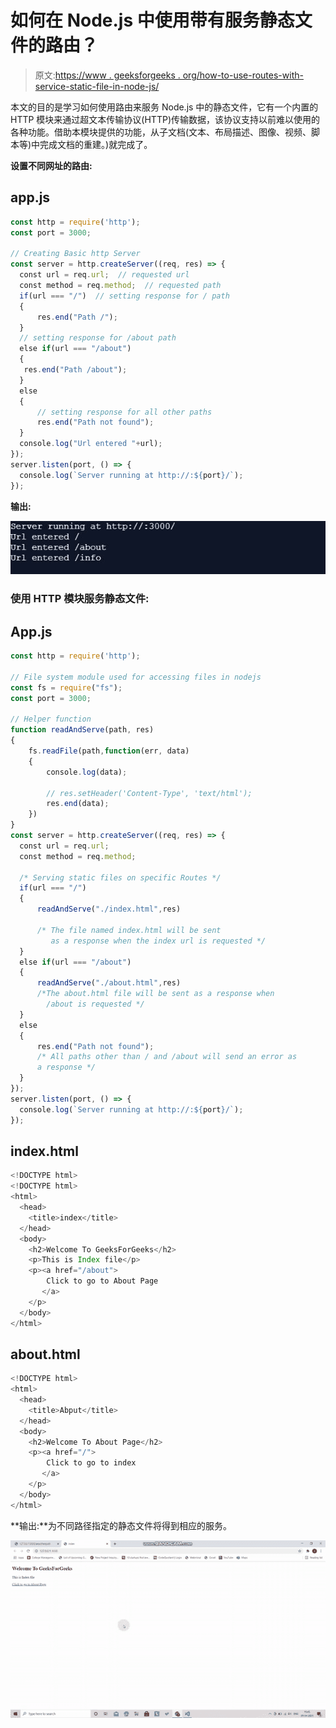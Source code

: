 # 如何在 Node.js 中使用带有服务静态文件的路由？

> 原文:[https://www . geeksforgeeks . org/how-to-use-routes-with-service-static-file-in-node-js/](https://www.geeksforgeeks.org/how-to-use-routes-with-serve-static-files-in-node-js/)

本文的目的是学习如何使用路由来服务 Node.js 中的静态文件，它有一个内置的 HTTP 模块来通过超文本传输协议(HTTP)传输数据，该协议支持以前难以使用的各种功能。借助本模块提供的功能，从子文档(文本、布局描述、图像、视频、脚本等)中完成文档的重建。)就完成了。

**设置不同网址的路由:**

## app.js

```js
const http = require('http');   
const port = 3000;

// Creating Basic http Server
const server = http.createServer((req, res) => {    
  const url = req.url;  // requested url
  const method = req.method;  // requested path
  if(url === "/")  // setting response for / path 
  {
      res.end("Path /");
  }
  // setting response for /about path
  else if(url === "/about")  
  {
   res.end("Path /about");
  }
  else  
  {
      // setting response for all other paths
      res.end("Path not found");
  }
  console.log("Url entered "+url);
});
server.listen(port, () => {
  console.log(`Server running at http://:${port}/`);
});
```

**输出:**

![](img/5f4edfb8f6505f245f8cfb60b67f301e.png)

### **使用 HTTP 模块服务静态文件:**

## App.js

```js
const http = require('http');

// File system module used for accessing files in nodejs
const fs = require("fs");  
const port = 3000;

// Helper function 
function readAndServe(path, res)   
{
    fs.readFile(path,function(err, data)
    {
        console.log(data);

        // res.setHeader('Content-Type', 'text/html');
        res.end(data);
    })
}
const server = http.createServer((req, res) => {  
  const url = req.url;
  const method = req.method;

  /* Serving static files on specific Routes */
  if(url === "/") 
  {
      readAndServe("./index.html",res) 

      /* The file named index.html will be sent 
         as a response when the index url is requested */
  }
  else if(url === "/about")
  {
      readAndServe("./about.html",res) 
      /*The about.html file will be sent as a response when 
        /about is requested */
  }
  else
  {
      res.end("Path not found"); 
      /* All paths other than / and /about will send an error as 
      a response */
  }
});
server.listen(port, () => {
  console.log(`Server running at http://:${port}/`);
});
```

## index.html

```js
<!DOCTYPE html>
<!DOCTYPE html>
<html>
  <head>
    <title>index</title>
  </head>
  <body>
    <h2>Welcome To GeeksForGeeks</h2>
    <p>This is Index file</p>
    <p><a href="/about">
        Click to go to About Page
       </a>
    </p>
  </body>
</html>
```

## about.html

```js
<!DOCTYPE html>
<html>
  <head>
    <title>Abput</title>
  </head>
  <body>
    <h2>Welcome To About Page</h2>
    <p><a href="/">
        Click to go to index
       </a>
    </p>
  </body>
</html>
```

**输出:**为不同路径指定的静态文件将得到相应的服务。

![](img/c24e368f22cd913063917ec2ed1b7d55.png)
